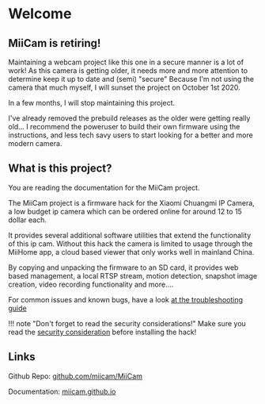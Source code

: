 # Welcome

## MiiCam is retiring!

Maintaining a webcam project like this one in a secure manner is a lot of work!
As this camera is getting older, it needs more and more attention to determine keep it up to date and (semi) "secure"
Because I'm not using the camera that much myself, I will sunset the project on October 1st 2020.

In a few months, I will stop maintaining this project.

I've already removed the prebuild releases as the older were getting really old...
I recommend the poweruser to build their own firmware using the instructions,
and less tech savy users to start looking for a better and more modern camera.

## What is this project?

You are reading the documentation for the MiiCam project.

The MiiCam project is a firmware hack for the Xiaomi Chuangmi IP Camera, a low budget ip camera which can be ordered online for around 12 to 15 dollar each.

It provides several additional software utilities that extend the functionality of this ip cam. Without this hack the camera is limited to usage through the MiiHome app, a cloud based viewer that only works well in mainland China.

By copying and unpacking the firmware to an SD card, it provides web based management, a local RTSP stream, motion detection, snapshot image creation, video recording functionality and more....


For common issues and known bugs, have a look [at the troubleshooting guide](/Troubleshooting)


!!! note "Don't forget to read the security considerations!"
    Make sure you read the [security consideration](/Security-Considerations) before installing the hack!


## Links

Github Repo: [github.com/miicam/MiiCam](https://github.com/miicam/MiiCam)

Documentation: [miicam.github.io](https://miicam.github.io/)

